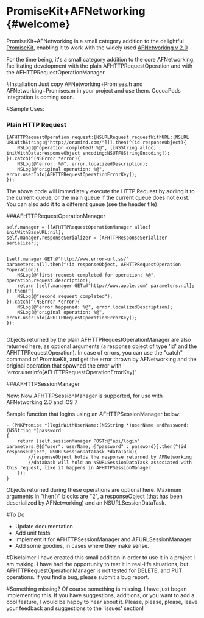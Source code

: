 PromiseKit+AFNetworking	{#welcome}
=====================

PromiseKit+AFNetworking is a small category addition to the delightful [PromiseKit][1], enabling it to work with the widely used [AFNetworking v 2.0][2]

For the time being, it's a small category addition to the core AFNetworking, facilitating development with the plain AFHTTPRequestOperation and with the AFHTTPRequestOperationManager.

#Installation
Just copy AFNetworking+Promises.h and AFNetworking+Promises.m in your project and use them. CocoaPods integration is coming soon.

#Sample Uses:

### Plain HTTP Request
```
[AFHTTPRequestOperation request:[NSURLRequest requestWithURL:[NSURL URLWithString:@"http://oramind.com/"]]].then(^(id responseObject){
	NSLog(@"operation completed! %@", [[NSString alloc] initWithData:responseObject encoding:NSUTF8StringEncoding]);
}).catch(^(NSError *error){
	NSLog(@"error: %@", error.localizedDescription);
	NSLog(@"original operation: %@", error.userInfo[AFHTTPRequestOperationErrorKey]);
});
```

The above code will immediately execute the HTTP Request by adding it to the current queue, or the main queue if the current queue does not exist. You can also add it to a different queue (see the header file)

###AFHTTPRequestOperationManager
```
self.manager = [[AFHTTPRequestOperationManager alloc] initWithBaseURL:nil];
self.manager.responseSerializer = [AFHTTPResponseSerializer serializer];


[self.manager GET:@"http://www.error-url.ss/" parameters:nil].then(^(id responseObject, AFHTTPRequestOperation *operation){
	NSLog(@"first request completed for operation: %@", operation.request.description);
	return [self.manager GET:@"http://www.apple.com" parameters:nil];
}).then(^{
	NSLog(@"second request completed");
}).catch(^(NSError *error){
	NSLog(@"error happened: %@", error.localizedDescription);
	NSLog(@"original operation: %@", error.userInfo[AFHTTPRequestOperationErrorKey]);
});
	
```

Objects returned by the plain AFHTTPRequestOperationManager are also returned here, as optional arguments (a response object of type 'id' and the AFHTTPRequestOperation). In case of errors, you can use the "catch" command of PromiseKit, and get the error thrown by AFNetworking and the original operation that spawned the error with 'error.userInfo[AFHTTPRequestOperationErrorKey]'

###AFHTTPSessionManager

New: Now AFHTTPSessionManager is supported, for use with AFNetworking 2.0 and iOS 7

Sample function that logins using an AFHTTPSessionManager below:
```
- (PMKPromise *)loginWithUserName:(NSString *)userName andPassword:(NSString *)password
{
	return [self.sessionManager POST:@"api/login" parameters:@{@"user": userName, @"password" : password}].then(^(id responseObject, NSURLSessionDataTask *dataTask){
	    //responseObject holds the response returned by AFNetworking
        //dataDask will hold an NSURLSessionDataTask associated with this request, like it happens in AFHTTPSessionManager
	});
}

```

Objects returned during these operations are optional here. Maximum arguments in "then()" blocks are "2", a responseObject (that has been deserialized by AFNetworking) and an NSURLSessionDataTask.


#To Do
- Update documentation
- Add unit tests
- Implement it for AFHTTPSessionManager and AFURLSessionManager
- Add some goodies, in cases where they make sense.

#Disclaimer
I have created this small addition in order to use it in a project I am making. I have had the opportunity to test it in real-life situations, but AFHTTPRequestOperationManager is not tested for DELETE, and PUT operations. If you find a bug, please submit a bug report.

#Something missing?
Of course something is missing. I have just began implementing this. If you have suggestions, additions, or you want to add a cool feature, I would be happy to hear about it. Please, please, please, leave your feedback and suggestions to the 'issues' section!


  [1]: http://promisekit.org
  [2]: https://github.com/AFNetworking/AFNetworking